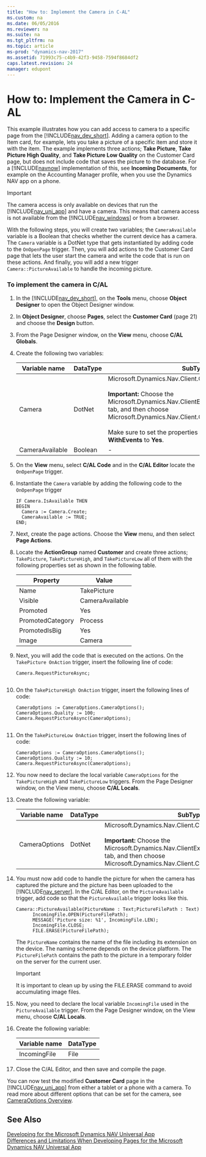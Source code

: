 ```yaml
---
title: "How to: Implement the Camera in C-AL"
ms.custom: na
ms.date: 06/05/2016
ms.reviewer: na
ms.suite: na
ms.tgt_pltfrm: na
ms.topic: article
ms-prod: "dynamics-nav-2017"
ms.assetid: 71993c75-c4b9-42f3-9458-7594f8684df2
caps.latest.revision: 24
manager: edupont
---
```

# How to: Implement the Camera in C-AL
This example illustrates how you can add access to camera to a specific page from the [!INCLUDE[nav_dev_short](includes/nav_dev_short_md.md)]. Adding a camera option to the Item card, for example, lets you take a picture of a specific item and store it with the item. The example implements three actions; **Take Picture**, **Take Picture High Quality**, and **Take Picture Low Quality** on the Customer Card page, but does not include code that saves the picture to the database. For a [!INCLUDE[navnow](includes/navnow_md.md)] implementation of this, see **Incoming Documents**, for example on the Accounting Manager profile, when you use the Dynamics NAV app on a phone.  
  
> [!IMPORTANT]  
>  The camera access is only available on devices that run the [!INCLUDE[nav_uni_app](includes/nav_uni_app_md.md)] and have a camera. This means that camera access is not available from the [!INCLUDE[nav_windows](includes/nav_windows_md.md)] or from a browser.  
  
 With the following steps, you will create two variables; the `CameraAvailable` variable is a Boolean that checks whether the current device has a camera. The `Camera` variable is a DotNet type that gets instantiated by adding code to the `OnOpenPage` trigger. Then, you will add actions to the Customer Card page that lets the user start the camera and write the code that is run on these actions. And finally, you will add a new trigger `Camera::PictureAvailable` to handle the incoming picture.  
  
### To implement the camera in C/AL  
  
1.  In the [!INCLUDE[nav_dev_short](includes/nav_dev_short_md.md)], on the **Tools** menu, choose **Object Designer** to open the Object Designer window.  
  
2.  In **Object Designer**, choose **Pages**, select the **Customer Card** \(page 21\) and choose the **Design** button.  
  
3.  From the Page Designer window, on the **View** menu, choose **C/AL Globals**.  
  
4.  Create the following two variables:  
  
    |Variable name|DataType|SubType|  
    |-------------------|--------------|-------------|  
    |Camera|DotNet|Microsoft.Dynamics.Nav.Client.Capabilities.CameraProvider<br /><br /> **Important:** Choose the Microsoft.Dynamics.Nav.ClientExtensions dll on the **Server** tab, and then choose Microsoft.Dynamics.Nav.Client.Capabilities.CameraProvider.<br /><br /> Make sure to set the properties **RunOnClient** and **WithEvents** to **Yes**.|  
    |CameraAvailable|Boolean|-|  
  
5.  On the **View** menu, select **C/AL Code** and in the **C/AL Editor** locate the `OnOpenPage` trigger.  
  
6.  Instantiate the `Camera` variable by adding the following code to the `OnOpenPage` trigger  
  
    ```  
    IF Camera.IsAvailable THEN  
    BEGIN  
      Camera := Camera.Create;  
      CameraAvailable := TRUE;  
    END;  
    ```  
  
7.  Next, create the page actions. Choose the **View** menu, and then select **Page Actions**.  
  
8.  Locate the **ActionGroup** named **Customer** and create three actions; `TakePicture`, `TakePictureHigh`, and `TakePictureLow` all of them with the following properties set as shown in the following table.  
  
    |Property|Value|  
    |--------------|-----------|  
    |Name|TakePicture|  
    |Visible|CameraAvailable|  
    |Promoted|Yes|  
    |PromotedCategory|Process|  
    |PromotedIsBig|Yes|  
    |Image|Camera|  
  
9. Next, you will add the code that is executed on the actions. On the `TakePicture OnAction` trigger, insert the following line of code:  
  
    ```  
    Camera.RequestPictureAsync;  
  
    ```  
  
10. On the `TakePictureHigh OnAction` trigger, insert the following lines of code:  
  
    ```  
    CameraOptions := CameraOptions.CameraOptions();  
    CameraOptions.Quality := 100;  
    Camera.RequestPictureAsync(CameraOptions);  
  
    ```  
  
11. On the `TakePictureLow OnAction` trigger, insert the following lines of code:  
  
    ```  
    CameraOptions := CameraOptions.CameraOptions();  
    CameraOptions.Quality := 10;  
    Camera.RequestPictureAsync(CameraOptions);  
    ```  
  
12. You now need to declare the local variable `CameraOptions` for the `TakePictureHigh` and `TakePictureLow` triggers. From the Page Designer window, on the View menu, choose **C/AL Locals**.  
  
13. Create the following variable:  
  
    |Variable name|DataType|SubType|  
    |-------------------|--------------|-------------|  
    |CameraOptions|DotNet|Microsoft.Dynamics.Nav.Client.Capabilities.CameraOptions<br /><br /> **Important:** Choose the Microsoft.Dynamics.Nav.ClientExtensions dll on the **Server** tab, and then choose Microsoft.Dynamics.Nav.Client.Capabilities.CameraOptions.|  
  
14. You must now add code to handle the picture for when the camera has captured the picture and the picture has been uploaded to the [!INCLUDE[nav_server](includes/nav_server_md.md)]. In the C/AL Editor, on the `PictureAvailable` trigger, add code so that the `PictureAvailable` trigger looks like this.  
  
    ```  
    Camera::PictureAvailable(PictureName : Text;PictureFilePath : Text)  
          IncomingFile.OPEN(PictureFilePath);  
          MESSAGE('Picture size: %1', IncomingFile.LEN);  
          IncomingFile.CLOSE;  
          FILE.ERASE(PictureFilePath);  
    ```  
  
     The `PictureName` contains the name of the file including its extension on the device. The naming scheme depends on the device platform. The `PictureFilePath` contains the path to the picture in a temporary folder on the server for the current user.  
  
    > [!IMPORTANT]  
    >  It is important to clean up by using the FILE.ERASE command to avoid accumulating image files.  
  
15. Now, you need to declare the local variable `IncomingFile` used in the `PictureAvailable` trigger. From the Page Designer window, on the View menu, choose **C/AL Locals**.  
  
16. Create the following variable:  
  
    |Variable name|DataType|  
    |-------------------|--------------|  
    |IncomingFile|File|  
  
17. Close the C/AL Editor, and then save and compile the page.  
  
 You can now test the modified **Customer Card** page in the [!INCLUDE[nav_uni_app](includes/nav_uni_app_md.md)] from either a tablet or a phone with a camera. To read more about different options that can be set for the camera, see [CameraOptions Overview](CameraOptions-Overview.md).  
  
## See Also  
 [Developing for the Microsoft Dynamics NAV Universal App](Developing-for-the-Microsoft-Dynamics-NAV-Universal-App.md)   
 [Differences and Limitations When Developing Pages for the Microsoft Dynamics NAV Universal App](Differences-and-Limitations-When-Developing-Pages-for-the-Microsoft-Dynamics-NAV-Universal-App.md)